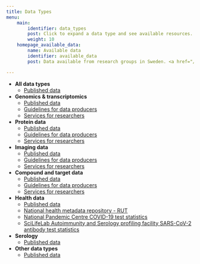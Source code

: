 ```yaml
---
title: Data Types
menu:
    main:
        identifier: data_types
        post: Click to expand a data type and see available resources.
        weight: 10
    homepage_available_data:
        name: Available data
        identifier: available_data
        post: Data available from research groups in Sweden. <a href="/data_types/all/data/">See available data for all data types <i class="fas fa-arrow-circle-right"></i></a>

---
```


* **All data types**
    * [Published data](all/data/)
* **Genomics &amp; transcriptomics**
    * [Published data](genomics_transcriptomics/data/)
    * [Guidelines for data producers](genomics_transcriptomics/guidelines/)
    * [Services for researchers](genomics_transcriptomics/services/)
* **Protein data**
    * [Published data](protein_data/data/)
    * [Guidelines for data producers](protein_data/guidelines/)
    * [Services for researchers](protein_data/services/)
* **Imaging data**
    * [Published data](imaging_data/data/)
    * [Guidelines for data producers](imaging_data/guidelines/)
    * [Services for researchers](imaging_data/services/)
* **Compound and target data**
    * [Published data](compound_and_target_data/data/)
    * [Guidelines for data producers](compound_and_target_data/guidelines/)
    * [Services for researchers](compound_and_target_data/services/)
* **Health data**
    * [Published data](health_data/data/)
    * [National health metadata repository - RUT](health_data/rut/)
    * [National Pandemic Centre COVID-19 test statistics](health_data/npc-statistics)
    * [SciLifeLab Autoimmunity and Serology profiling facility SARS-CoV-2 antibody test statistics](health_data/serology-statistics)
* **Serology**
    * [Published data](serology/data/)
* **Other data types**
    * [Published data](other_data/data/)

